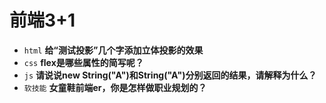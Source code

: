 # 前端3+1
- `html` **给“测试投影”几个字添加立体投影的效果**
- `css` **flex是哪些属性的简写呢？**
- `js` **请说说new String("A")和String("A")分别返回的结果，请解释为什么？**
- `软技能` **女童鞋前端er，你是怎样做职业规划的？**

